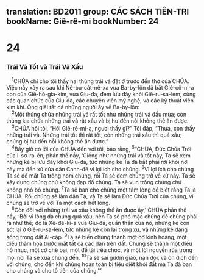 translation: BD2011
group: CÁC SÁCH TIÊN-TRI
bookName: Giê-rê-mi 
bookNumber: 24
-------

<div class="title"><h1>24</h1><h3>Trái Vả Tốt và Trái Vả Xấu</h3></div>
<span class="verse gie_24_1"> <sup>1</sup>CHÚA chỉ cho tôi thấy hai thúng trái vả đặt ở trước đền thờ của CHÚA. Việc nầy xảy ra sau khi Nê-bu-cát-nê-xa vua Ba-by-lôn đã bắt Giê-cô-ni-a con của Giê-hô-gia-kim, vua Giu-đa, đem lưu đày khỏi Giê-ru-sa-lem, cùng các quan chức của Giu-đa, các chuyên viên mỹ nghệ, và các kỹ thuật viên kim khí. Ông giải tất cả những người ấy về Ba-by-lôn:<br/></span>
<span class="verse gie_24_2"> <sup>2</sup>Một thúng chứa những trái vả rất tốt như những trái vả đầu mùa; còn thúng kia chứa những trái vả rất xấu và bị hư đến nỗi không thể ăn được.<br/></span>
<span class="verse gie_24_3"> <sup>3</sup>CHÚA hỏi tôi, “Hỡi Giê-rê-mi-a, ngươi thấy gì?” Tôi đáp, “Thưa, con thấy những trái vả. Những trái tốt thì rất tốt, còn những trái xấu thì quá xấu; chúng bị hư đến nỗi không thể ăn được.”<br/></span>
<span class="verse gie_24_4"> <sup>4</sup>Bấy giờ có lời của CHÚA đến với tôi, bảo rằng, </span>
<span class="verse gie_24_5"><sup>5</sup>“CHÚA, Ðức Chúa Trời của I-sơ-ra-ên, phán thế nầy, ‘Giống như những trái vả tốt này, Ta sẽ xem những kẻ bị lưu đày khỏi Giu-đa, tức những kẻ Ta đã bắt phải rời khỏi nơi này mà đến xứ của dân Canh-đê vì lợi ích cho chúng. </span>
<span class="verse gie_24_6"><sup>6</sup>Vì lợi ích cho chúng Ta sẽ để mắt Ta trông nom chúng, rồi Ta sẽ đem chúng trở về xứ này. Ta sẽ xây dựng chúng chứ không đạp đổ chúng. Ta sẽ vun trồng chúng chứ không nhổ bỏ chúng. </span>
<span class="verse gie_24_7"><sup>7</sup>Ta sẽ ban cho chúng một tấm lòng để biết rằng Ta là CHÚA. Rồi chúng sẽ làm dân Ta, và Ta sẽ làm Ðức Chúa Trời của chúng, vì chúng sẽ trở về với Ta một cách hết lòng.<br/></span>
<span class="verse gie_24_8"> <sup>8</sup>Còn đối với những trái vả xấu không thể ăn được ấy,’ CHÚA phán thế nầy, ‘Bởi vì lòng dạ chúng quá xấu, nên Ta sẽ phó mặc chúng để chúng phải ra như thế; đó là Xê-đê-ki-a vua Giu-đa, quần thần của nó, những kẻ còn sót lại ở Giê-ru-sa-lem, tức những kẻ còn lại trong xứ, và những kẻ đang sống trong đất Ai-cập. </span>
<span class="verse gie_24_9"><sup>9</sup>Ta sẽ biến chúng thành một cớ kinh hoàng, một điều thảm họa trước mắt tất cả các dân trên đất. Chúng sẽ thành một điều hổ nhục, một cớ chê bai, một đề tài trêu chọc, và một lời nguyền rủa trong mọi nơi Ta sẽ xua chúng đến. </span>
<span class="verse gie_24_10"><sup>10</sup>Ta sẽ sai gươm giáo, nạn đói, và ôn dịch đến với chúng, cho đến khi chúng hoàn toàn bị tiêu diệt khỏi đất mà Ta đã ban cho chúng và cho tổ tiên của chúng.’”<br/></span>
